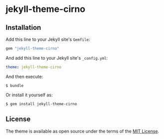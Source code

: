 # jekyll-theme-cirno

## Installation

Add this line to your Jekyll site's `Gemfile`:

```ruby
gem "jekyll-theme-cirno"
```

And add this line to your Jekyll site's `_config.yml`:

```yaml
theme: jekyll-theme-cirno
```

And then execute:

    $ bundle

Or install it yourself as:

    $ gem install jekyll-theme-cirno

## License

The theme is available as open source under the terms of the [MIT License](./LICENSE).
